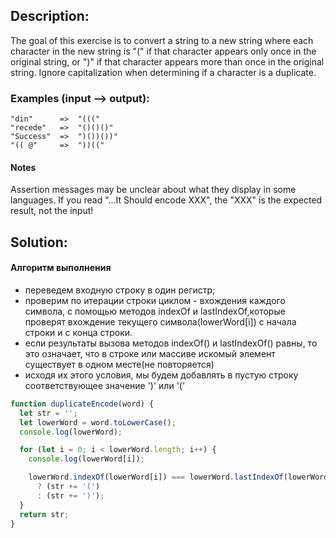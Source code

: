 ## Description:

The goal of this exercise is to convert a string to a new string where each character in the new string is "(" if that character appears only once in the original string, or ")" if that character appears more than once in the original string. Ignore capitalization when determining if a character is a duplicate.

### Examples (input --> output):

```
"din"      =>  "((("
"recede"   =>  "()()()"
"Success"  =>  ")())())"
"(( @"     =>  "))(("
```

#### Notes
Assertion messages may be unclear about what they display in some languages. If you read "...It Should encode XXX", the "XXX" is the expected result, not the input!

## Solution:

#### Алгоритм выполнения

- переведем входную строку в один регистр;
- проверим по итерации строки циклом - вхождения каждого символа,
  с помощью методов indexOf и lastIndexOf,которые проверят вхождение текущего символа(lowerWord[i]) с начала строки и с конца строки.
- если результаты вызова методов indexOf() и lastIndexOf() равны, то это означает, что в строке или массиве искомый элемент существует в одном месте(не повторяется)
- исходя их этого условия, мы будем добавлять в пустую строку соответствующее значение ')' или '('

```javascript
function duplicateEncode(word) {
  let str = '';
  let lowerWord = word.toLowerCase();
  console.log(lowerWord);

  for (let i = 0; i < lowerWord.length; i++) {
    console.log(lowerWord[i]);

    lowerWord.indexOf(lowerWord[i]) === lowerWord.lastIndexOf(lowerWord[i])
      ? (str += '(')
      : (str += ')');
  }
  return str;
}
```
